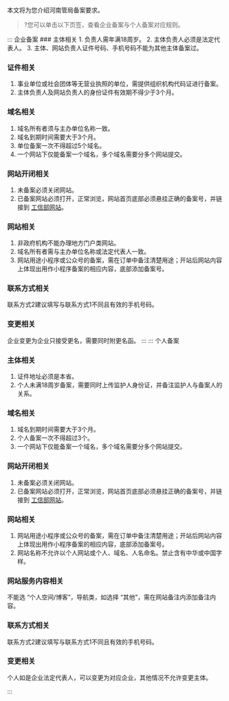 本文将为您介绍河南管局备案要求。
>?您可以单击以下页签，查看企业备案与个人备案对应规则。

<dx-tabs>
::: 企业备案
### 主体相关
1. 负责人需年满18周岁。
2. 主体负责人必须是法定代表人。
3. 主体、网站负责人证件号码、手机号码不能为其他主体备案过。


### 证件相关
1. 事业单位或社会团体等无营业执照的单位，需提供组织机构代码证进行备案。
2. 主体负责人及网站负责人的身份证件有效期不得少于3个月。

### 域名相关
1. 域名所有者须与主办单位名称一致。
2. 域名到期时间需要大于3个月。
3. 单位备案一次不得超过5个域名。
4. 一个网站下仅能备案一个域名，多个域名需要分多个网站提交。

### 网站开闭相关
1. 未备案必须关闭网站。
2. 已备案网站必须打开，正常浏览，网站首页底部必须悬挂正确的备案号，并链接到 [工信部网站](https://beian.miit.gov.cn/)。

### 网站相关
1. 非政府机构不能办理地方门户类网站。
2. 域名所有者需与主办单位名称或法定代表人一致。
3. 网站用途小程序或公众号的备案，需在订单中备注清楚用途；开站后网站内容上体现出用作小程序备案的相应内容，底部添加备案号。

### 联系方式相关
联系方式2建议填写与联系方式1不同且有效的手机号码。

### 变更相关
企业变更为企业只接受更名，需要同时附更名函。
:::
::: 个人备案
### 主体相关
1. 证件地址必须是本省。
2. 个人未满18周岁备案，需要同时上传监护人身份证，并备注监护人与备案人的关系。

### 域名相关
1. 域名到期时间需要大于3个月。
2. 个人备案一次不得超过3个。
3. 一个网站下仅能备案一个域名，多个域名需要分多个网站提交。

### 网站开闭相关
1. 未备案必须关闭网站。
2. 已备案网站必须打开，正常浏览，网站首页底部必须悬挂正确的备案号，并链接到 [工信部网站](https://beian.miit.gov.cn/)。

### 网站相关
1. 网站用途小程序或公众号的备案，需在订单中备注清楚用途；开站后网站内容上体现出用作小程序备案的相应内容，底部添加备案号。
2. 网站名称不允许以个人网站或个人、域名、人名命名。禁止含有中华或中国字样。

### 网站服务内容相关
不能选 “个人空间/博客”，导航类，如选择 “其他”，需在网站备注内添加备注内容。

### 联系方式相关
联系方式2建议填写与联系方式1不同且有效的手机号码。

### 变更相关
个人如是企业法定代表人，可以变更为对应企业，其他情况不允许变更主体。

:::
</dx-tabs>

